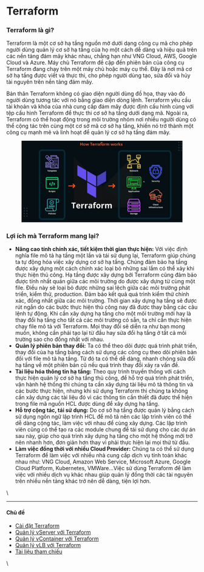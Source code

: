 # Terraform

### **Terraform là gì?** <a href="#terraform-terraformlagi" id="terraform-terraformlagi"></a>

Terraform là một cơ sở hạ tầng nguồn mở dưới dạng công cụ mã cho phép người dùng quản lý cơ sở hạ tầng của họ một cách dễ dàng và hiệu quả trên các nền tảng đám mây khác nhau, chẳng hạn như VNG Cloud, AWS, Google Cloud và Azure. Máy chủ Terraform đề cập đến phiên bản của công cụ Terraform đang chạy trên một máy chủ hoặc máy cụ thể. Đây là nơi mã cơ sở hạ tầng được viết và thực thi, cho phép người dùng tạo, sửa đổi và hủy tài nguyên trên nền tảng đám mây.

Bản thân Terraform không có giao diện người dùng đồ họa, thay vào đó người dùng tương tác với nó bằng giao diện dòng lệnh. Terraform yêu cầu tài khoản và khóa của nhà cung cấp đám mây được định cấu hình cùng với tệp cấu hình Terraform để thực thi cơ sở hạ tầng dưới dạng mã. Ngoài ra, Terraform có thể hoạt động trong môi trường nhóm nơi nhiều người dùng có thể cộng tác trên cùng một cơ sở mã cơ sở hạ tầng, khiến nó trở thành một công cụ mạnh mẽ và linh hoạt để quản lý cơ sở hạ tầng đám mây.

<figure><img src="../../../.gitbook/assets/image (13) (1).png" alt=""><figcaption></figcaption></figure>

### **Lợi ích mà Terraform mang lại?** <a href="#terraform-loiichmaterraformmanglai" id="terraform-loiichmaterraformmanglai"></a>

* **Nâng cao tính chính xác, tiết kiệm thời gian thực hiện:** Với việc định nghĩa file mô tả hạ tầng một lần và tái sử dụng lại, Terraform giúp chúng ta tự động hóa việc xây dựng cơ sở hạ tầng. Chúng đảm bảo hạ tầng được xây dựng một cách chính xác loại bỏ những sai lầm có thể xảy khi thực hiện thủ công. Hạ tầng được xây dựng bởi Terraform cũng đảm bảo được tính nhất quán giữa các môi trường do được xây dựng từ cùng một file. Điều này sẽ loại bỏ được những sai lệch giữa các môi trường phát triển, kiểm thử, production. Đảm bảo kết quả quá trình kiểm thử chính xác, đồng nhất giữa các môi trường. Thời gian xây dựng hạ tầng sẽ được rút ngắn do các bước thực hiện thủ công nay đã được thay bằng các câu lệnh tự động. Khi cần xây dựng hạ tầng cho một môi trường mới hay là thay đổi hạ tầng cho tất cả các môi trường có sẵn, ta chỉ cần thực hiện chạy file mô tả với Terraform. Mọi thay đổi sẽ diễn ra như bạn mong muốn, không cần phải tạo lại từ đầu hay sửa đổi hạ tầng ở tất cả môi trường sao cho đồng nhất với nhau.
* **Quản lý phiên bản thay đổi:** Ta có thể theo dõi được quá trình phát triển, thay đổi của hạ tầng bằng cách sử dụng các công cụ theo dõi phiên bản đối với file mô tả hạ tầng. Từ đó ta có thể dễ dàng, nhanh chóng sửa đổi hạ tầng về một phiên bản cũ nếu quá trình thay đổi xảy ra vấn đề.
* **Tài liệu hóa thông tin hạ tầng:** Theo quy trình truyền thống với cách thực hiện quản lý cơ sở hạ tầng thủ công, để hỗ trợ quá trình phát triển, vận hành hệ thống thì chúng ta cần xây dựng tài liệu mô tả thông tin và các bước thực hiện, nhưng khi sử dụng Terraform thì chúng ta không cần xây dựng các tài liệu đó vì các thông tin cần thiết đã được thể hiện trong file mã nguồn HCL được dùng để xây dựng hạ tầng.
* **Hỗ trợ cộng tác, tái sử dụng:** Do cơ sở hạ tầng được quản lý bằng cách sử dụng ngôn ngữ lập trình HCL để mô tả nên các lập trình viên có thể dễ dàng cộng tác, làm việc với nhau để cùng xây dựng. Các lập trình viên cũng có thể tạo ra các module chung để tái sử dụng cho các dự án sau này, giúp cho quá trình xây dựng hạ tầng cho một hệ thống mới trở nên nhanh hơn, đơn giản hơn thay vì phải thực hiện lại mọi thứ từ đầu.
* **Làm việc đồng thời với nhiều Cloud Provider:** Chúng ta có thể sử dụng Terraform để làm việc với nhiều nhà cung cấp dịch vụ tính toán khác nhau như: VNG Cloud, Amazon Web Service, Microsoft Azure, Google Cloud Platform, Kubernetes, VMWare...Việc sử dùng Terraform để làm việc với nhiều dịch vụ khác nhau giúp quản lý đồng thời các tài nguyên trên nhiều nền tảng khác trở nên dễ dàng, tiện lợi hơn.

\


***

#### Chủ đề <a href="#terraform-chude" id="terraform-chude"></a>

* [Cài đặt Terraform](cai-dat-terraform.md)
* [Quản lý vServer với Terraform](quan-ly-vserver-voi-terraform.md)
* [Quản lý vContainer với Terraform](quan-ly-vcontainer-voi-terraform.md)
* [Quản lý vLB với Terraform](quan-ly-vlb-voi-terraform.md)
* [Tài liệu tham chiếu](tai-lieu-tham-chieu.md)

\
